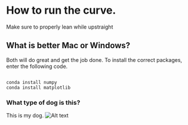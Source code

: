 # How to run the curve.
Make sure to properly lean while upstraight

## What is better Mac or Windows?
Both will do great and get the job done. 
To install the correct packages, enter 
the following code.

<code>
conda install numpy
conda install matplotlib
</code>

### What type of dog is this?
This is my dog.
![Alt text]("C:\CS_325hw\huskyphoto.jpg")
